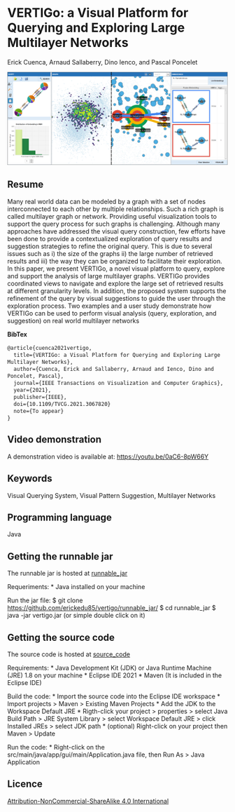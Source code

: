 # VERTIGo: a Visual Platform for Querying and Exploring Large Multilayer Networks

Erick Cuenca, Arnaud Sallaberry, Dino Ienco, and Pascal Poncelet

![VERTIGo](teaser/teaser.png "VERTIGo")

## Resume
Many real world data can be modeled by a graph with a set of nodes interconnected to each other by multiple relationships. Such a rich graph is called multilayer graph or network. Providing useful visualization tools to support the query process for such graphs is challenging. Although many approaches have addressed the visual query construction, few efforts have been done to provide a contextualized exploration of query results and suggestion strategies to refine the original query. This is due to several issues such as i) the size of the graphs ii) the large number of retrieved results and iii) the way they can be organized to facilitate their exploration. In this paper, we present VERTIGo, a novel visual platform to query, explore and support the analysis of large multilayer graphs. VERTIGo provides coordinated views to navigate and explore the large set of retrieved results at different granularity levels. In addition, the proposed system supports the refinement of the query by visual suggestions to guide the user through the exploration process. Two examples and a user study demonstrate how VERTIGo can be used to perform visual analysis (query, exploration, and suggestion) on real world multilayer networks

**BibTex**
```
@article{cuenca2021vertigo,
  title={VERTIGo: a Visual Platform for Querying and Exploring Large Multilayer Networks},
  author={Cuenca, Erick and Sallaberry, Arnaud and Ienco, Dino and Poncelet, Pascal},
  journal={IEEE Transactions on Visualization and Computer Graphics},
  year={2021},
  publisher={IEEE},
  doi={10.1109/TVCG.2021.3067820}
  note={To appear}
}
```
## Video demonstration
A demonstration video is available at: https://youtu.be/0aC6-8pW66Y

## Keywords
Visual Querying System, Visual Pattern Suggestion, Multilayer Networks

## Programming language
Java

## Getting the runnable jar
The runnable jar is hosted at [runnable_jar](https://github.com/erickedu85/vertigo/runnable_jar/)

Requeriments:
	* Java installed on your machine

Run the jar file:
	$ git clone https://github.com/erickedu85/vertigo/runnable_jar/
	$ cd runnable_jar
	$ java -jar vertigo.jar (or simple double click on it)

## Getting the source code
The source code is hosted at [source_code](https://github.com/erickedu85/vertigo/source_code/)

Requirements:
	* Java Development Kit (JDK) or Java Runtime Machine (JRE) 1.8 on your machine
	* Eclipse IDE 2021
	* Maven (It is included in the Eclipse IDE)

Build the code:
	* Import the source code into the Eclipse IDE workspace
		* Import projects > Maven > Existing Maven Projects
	* Add the JDK to the Workspace Default JRE
		* Rigth-click your project > properties > select Java Build Path > JRE System Library > select Workspace Default JRE > click Installed JREs > select JDK path
	* (optional) Right-click on your project then Maven > Update

Run the code:
	* Right-click on the src/main/java/app/gui/main/Application.java file, then Run As > Java Application

## Licence
[Attribution-NonCommercial-ShareAlike 4.0 International](https://creativecommons.org/licenses/by-nc-sa/4.0/ "Attribution-NonCommercial-ShareAlike 4.0 International")